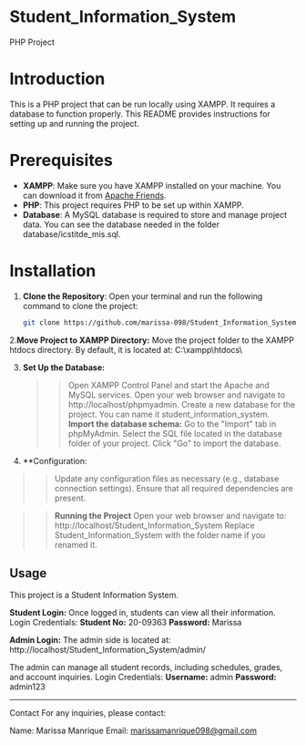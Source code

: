 # Student_Information_System
PHP Project

# Introduction

This is a PHP project that can be run locally using XAMPP. It requires a database to function properly. This README provides instructions for setting up and running the project.

# Prerequisites

- **XAMPP**: Make sure you have XAMPP installed on your machine. You can download it from [Apache Friends](https://www.apachefriends.org/index.html).
- **PHP**: This project requires PHP to be set up within XAMPP.
- **Database**: A MySQL database is required to store and manage project data.
                You can see the database needed in the folder database/icstitde_mis.sql.

# Installation

1. **Clone the Repository**:
   Open your terminal and run the following command to clone the project:
   ```bash
   git clone https://github.com/marissa-098/Student_Information_System.git

2.**Move Project to XAMPP Directory:**
Move the project folder to the XAMPP htdocs directory. By default, it is located at:
C:\xampp\htdocs\

3. **Set Up the Database:**
    >> Open XAMPP Control Panel and start the Apache and MySQL services.
    >> Open your web browser and navigate to http://localhost/phpmyadmin.
    >> Create a new database for the project. You can name it student_information_system.
**Import the database schema:**
   >> Go to the "Import" tab in phpMyAdmin.
   >> Select the SQL file located in the database folder of your project.
   >> Click "Go" to import the database.
>>
4. **Configuration:
>> Update any configuration files as necessary (e.g., database connection settings).
Ensure that all required dependencies are present.

>> **Running the Project**
Open your web browser and navigate to:
http://localhost/Student_Information_System
Replace Student_Information_System with the folder name if you renamed it.

## Usage
This project is a Student Information System.

**Student Login:**
Once logged in, students can view all their information.
      Login Credentials:
      **Student No:** 20-09363
      **Password:** Marissa

**Admin Login:**
The admin side is located at:
http://localhost/Student_Information_System/admin/

The admin can manage all student records, including schedules, grades, and account inquiries.
      Login Credentials:
      **Username:** admin
      **Password:** admin123








*************************************************************
Contact
For any inquiries, please contact:

Name: Marissa Manrique
Email: marissamanrique098@gmail.com
